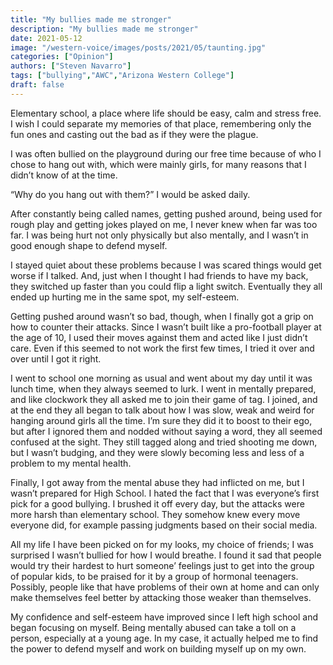 ```yaml
---
title: "My bullies made me stronger"
description: "My bullies made me stronger"
date: 2021-05-12
image: "/western-voice/images/posts/2021/05/taunting.jpg"
categories: ["Opinion"]
authors: ["Steven Navarro"]
tags: ["bullying","AWC","Arizona Western College"]
draft: false
---
```

Elementary school, a place where life should be easy, calm and stress free. I wish I could separate my memories of that place, remembering only the fun ones and casting out the bad as if they were the plague.

I was often bullied on the playground during our free time because of who I chose to hang out with, which were mainly girls, for many reasons that I didn’t know of at the time.

“Why do you hang out with them?” I would be asked daily.

After constantly being called names, getting pushed around, being used for rough play and getting jokes played on me, I never knew when far was too far. I was being hurt not only physically but also mentally, and I wasn’t in good enough shape to defend myself.

I stayed quiet about these problems because I was scared things would get worse if I talked. And, just when I thought I had friends to have my back, they switched up faster than you could flip a light switch. Eventually they all ended up hurting me in the same spot, my self-esteem.

Getting pushed around wasn’t so bad, though, when I finally got a grip on how to counter their attacks. Since I wasn’t built like a pro-football player at the age of 10, I used their moves against them and acted like I just didn’t care. Even if this seemed to not work the first few times, I tried it over and over until I got it right.

I went to school one morning as usual and went about my day until it was lunch time, when they always seemed to lurk. I went in mentally prepared, and like clockwork they all asked me to join their game of tag. I joined, and at the end they all began to talk about how I was slow, weak and weird for hanging around girls all the time. I’m sure they did it to boost to their ego, but after I ignored them and nodded without saying a word, they all seemed confused at the sight. They still tagged along and tried shooting me down, but I wasn’t budging, and they were slowly becoming less and less of a problem to my mental health.

Finally, I got away from the mental abuse they had inflicted on me, but I wasn’t prepared for High School. I hated the fact that I was everyone’s first pick for a good bullying. I brushed it off every day, but the attacks were more harsh than elementary school. They somehow knew every move everyone did, for example passing judgments based on their social media.

All my life I have been picked on for my looks, my choice of friends; I was surprised I wasn’t bullied for how I would breathe. I found it sad that people would try their hardest to hurt someone’ feelings just to get into the group of popular kids, to be praised for it by a group of hormonal teenagers. Possibly, people like that have problems of their own at home and can only make themselves feel better by attacking those weaker than themselves.

My confidence and self-esteem have improved since I left high school and began focusing on myself. Being mentally abused can take a toll on a person, especially at a young age. In my case, it actually helped me to find the power to defend myself and work on building myself up on my own.